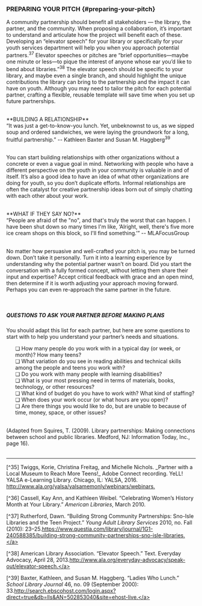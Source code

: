 ### PREPARING YOUR PITCH {#preparing-your-pitch}

A community partnership should benefit all stakeholders — the library, the partner, and the community. When proposing a collaboration, it’s important to understand and articulate how the project will benefit each of these. Developing an “elevator speech” for your library or specifically for your youth services department will help you when you approach potential partners.<sup>37</sup> Elevator speeches or pitches are “brief opportunities—maybe one minute or less—to pique the interest of anyone whose ear you’d like to bend about libraries.”<sup>38</sup> The elevator speech should be specific to your library, and maybe even a single branch, and should highlight the unique contributions the library can bring to the partnership and the impact it can have on youth. Although you may need to tailor the pitch for each potential partner, crafting a flexible, reusable template will save time when you set up future partnerships.

<br>
**BUILDING A RELATIONSHIP**

<div class="text">“It was just a get-to-know-you lunch. Yet, unbeknownst to us, as we sipped soup and ordered sandwiches, we were laying the groundwork for a long, fruitful partnership.” -- Kathleen Baxter and Susan M. Haggberg<sup>39</sup>
</div>

<br>

You can start building relationships with other organizations without a concrete or even a vague goal in mind. Networking with people who have a different perspective on the youth in your community is valuable in and of itself. It’s also a good idea to have an idea of what other organizations are doing for youth, so you don’t duplicate efforts. Informal relationships are often the catalyst for creative partnership ideas born out of simply chatting with each other about your work.

<br>
**WHAT IF THEY SAY NO?**

<div class="text">“People are afraid of the "no", and that's truly the worst that can happen. I have been shut down so many times I'm like, ‘Alright, well, there's five more ice cream shops on this block, so I'll find something.’” -- MLAFocusGroup</div>
<br>

No matter how persuasive and well-crafted your pitch is, you may be turned down. Don’t take it personally. Turn it into a learning experience by understanding why the potential partner wasn’t on board. Did you start the conversation with a fully formed concept, without letting them share their input and expertise? Accept critical feedback with grace and an open mind, then determine if it is worth adjusting your approach moving forward. Perhaps you can even re-approach the same partner in the future.

<br>
<div class="table-format1"><span class="title"><h5>QUESTIONS TO ASK YOUR PARTNER BEFORE MAKING PLANS</h5></span><p>You should adapt this list for each partner, but here are some questions to start with to help you understand your partner’s needs and situations. </p><ul>❏ How many people do you work with in a typical day (or week, or month)? How many teens? <br>❏ What variation do you see in reading abilities and technical skills among the people and teens you work with? <br>❏	Do you work with many people with learning disabilities? <br>❏ What is your most pressing need in terms of materials, books, technology, or other resources? <br>❏ What kind of budget do you have to work with? What kind of staffing?<br>❏	When does your work occur (or what hours are you open)? <br>❏	Are there things you would like to do, but are unable to because of time, money, space, or other issues? 
</ul>
<br>(Adapted from Squires, T. (2009). Library partnerships: Making connections between school and public libraries. Medford, NJ: Information Today, Inc., page 16). 
</div>
<br>

<hr>
[^35] Twiggs, Korie, Christina Freitag, and Michelle Nichols. _Partner with a Local Museum to Reach More Teens!_ Adobe Connect recording. YeLL! YALSA e-Learning Library. Chicago, IL: YALSA, 2016. <a href="http://www.ala.org/yalsa/yalsamemonly/webinars/webinars">http://www.ala.org/yalsa/yalsamemonly/webinars/webinars.</a>

[^36] Cassell, Kay Ann, and Kathleen Weibel. “Celebrating Women’s History Month at Your Library.” _American Libraries_, March 2010\.

[^37] Rutherford, Dawn. “Building Strong Community Partnerships: Sno-Isle Libraries and the Teen Project.” _Young Adult Library Services_ 2010, no. Fall (2010): 23–25.<a href="https://www.questia.com/library/journal/1G1-240588385/building-strong-community-partnerships-sno-isle-libraries">https://www.questia.com/library/journal/1G1-240588385/building-strong-community-partnerships-sno-isle-libraries.</a>

[^38] American Library Association. “Elevator Speech.” Text. Everyday Advocacy, April 28, 2013.<a href="http://www.ala.org/everyday-advocacy/speak-out/elevator-speech">http://www.ala.org/everyday-advocacy/speak-out/elevator-speech.</a>

[^39] Baxter, Kathleen, and Susan M. Haggberg. “Ladies Who Lunch.” _School Library Journal_ 46, no. 09 (September 2000): 33.<a href="http://search.ebscohost.com/login.aspx?direct=true&db=lls&AN=502853040&site=ehost-live">http://search.ebscohost.com/login.aspx?direct=true&db=lls&AN=502853040&site=ehost-live.</a>
